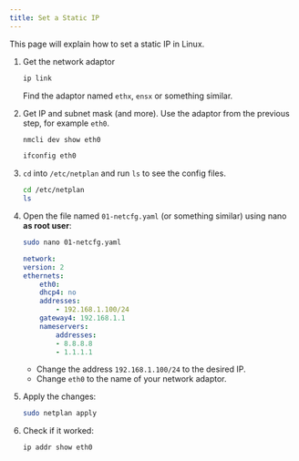 ```yaml
---
title: Set a Static IP
---
```


This page will explain how to set a static IP in Linux.

<div class="steps" markdown>

1. Get the network adaptor

	```bash
	ip link
	```

	Find the adaptor named `ethx`, `ensx` or something similar.

1. Get IP and subnet mask (and more). Use the adaptor from the previous step, for example `eth0`.

	```bash
	nmcli dev show eth0
	```

	```bash
	ifconfig eth0
	```

1. `cd` into `/etc/netplan` and run `ls` to see the config files. 

	```bash
	cd /etc/netplan
	ls
	```

1. Open the file named `01-netcfg.yaml` (or something similar) using nano **as root user**:

	```bash
	sudo nano 01-netcfg.yaml
	```

	```yaml title="01-netcfg.yml"
	network:
	version: 2
	ethernets:
		eth0:
		dhcp4: no
		addresses:
			- 192.168.1.100/24
		gateway4: 192.168.1.1
		nameservers:
			addresses:
			- 8.8.8.8
			- 1.1.1.1
	```

	- Change the address `192.168.1.100/24` to the desired IP.
	- Change `eth0` to the name of your network adaptor.

1. Apply the changes:

	```bash
	sudo netplan apply
	```

1. Check if it worked:

	```bash
	ip addr show eth0
	```